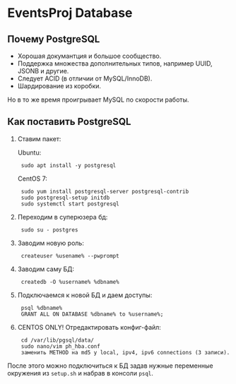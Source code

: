 # EventsProj Database

## Почему PostgreSQL
* Хорошая докумантция и большое сообщество.
* Поддержка множества дополнительных типов, например UUID, JSONB и другие.
* Следует ACID (в отличии от MySQL/InnoDB).
* Шардирование из коробки.

Но в то же время проигрывает MySQL по скорости работы.

## Как поставить PostgreSQL 
1) Ставим пакет:
	
	Ubuntu:

		sudo apt install -y postgresql
	
	CentOS 7:

		sudo yum install postgresql-server postgresql-contrib
		sudo postgresql-setup initdb
		sudo systemctl start postgresql

2) Переходим в суперюзера бд:

		sudo su - postgres

3) Заводим новую роль:

		createuser %usename% --pwprompt

4) Заводим саму БД:

		createdb -O %username% %dbname%

5) Подключаемся к новой БД и даем доступы:

		psql %dbname% 
		GRANT ALL ON DATABASE %dbname% to %username%;

6) CENTOS ONLY! Отредактировать конфиг-файл:

		cd /var/lib/pgsql/data/
		sudo nano/vim ph_hba.conf
		заменить METHOD на md5 у local, ipv4, ipv6 connections (3 записи).

После этого можно подключиться к БД задав нужные переменные окружения из `setup.sh` и набрав в консоли `psql`.

